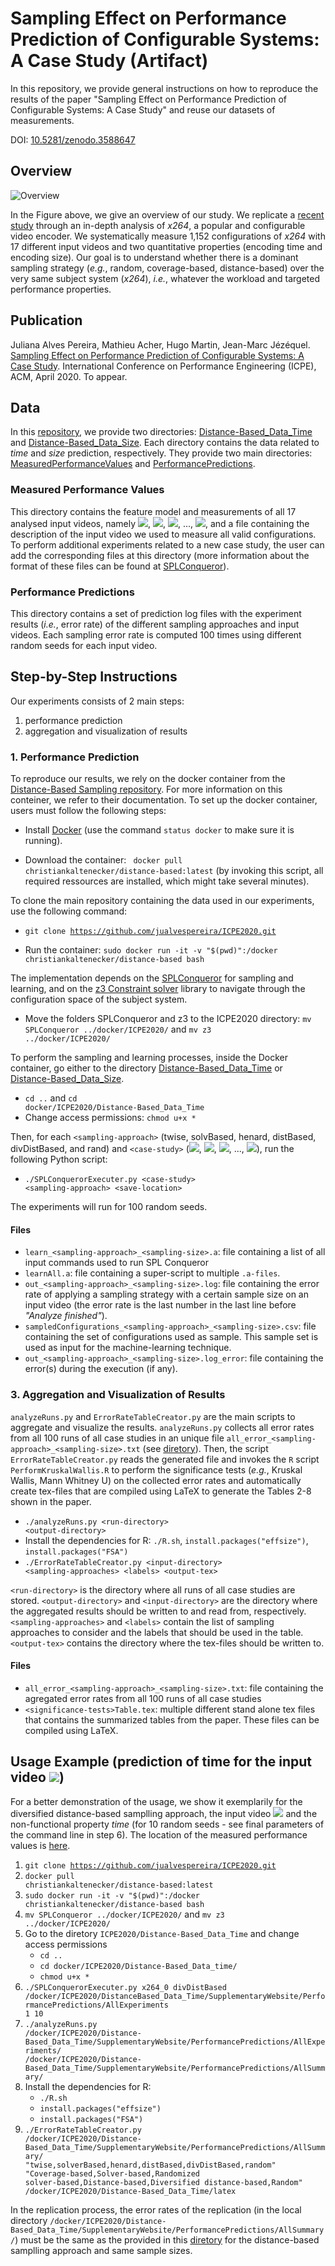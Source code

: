 # Sampling Effect on Performance Prediction of Configurable Systems: A Case Study (Artifact)

In this repository, we provide general instructions on how to reproduce the results of the paper "Sampling Effect on Performance Prediction of Configurable Systems: A Case Study" and reuse our datasets of measurements.

DOI: [10.5281/zenodo.3588647](https://doi.org/10.5281/zenodo.3588647)

## Overview

![Overview](https://github.com/jualvespereira/ICPE2020/blob/master/overview.png)

In the Figure above, we give an overview of our study.
We replicate a [recent study](https://github.com/se-passau/Distance-Based_Data) through an in-depth analysis of *x264*, a popular and configurable video encoder.
We systematically measure 1,152 configurations of *x264* with 17 different input videos and two quantitative properties (encoding time and encoding size).
Our goal is to understand whether there is a dominant sampling strategy (*e.g.*, random, coverage-based, distance-based) over the very same subject system (*x264*), *i.e.*, whatever the workload and targeted performance properties. 

## Publication

Juliana Alves Pereira, Mathieu Acher, Hugo Martin, Jean-Marc Jézéquel. [Sampling Effect on Performance Prediction of Configurable Systems: A Case Study](https://hal.inria.fr/hal-02356290/document). International Conference on Performance Engineering (ICPE), ACM, April 2020. To appear.

## Data

In this [repository](https://github.com/jualvespereira/ICPE2020), we provide two directories: [Distance-Based_Data_Time](Distance-Based_Data_Time/) and [Distance-Based_Data_Size](Distance-Based_Data_Size/).
Each directory contains the data related to *time* and *size* prediction, respectively.
They provide two main directories: [MeasuredPerformanceValues](Distance-Based_Data_Time/SupplementaryWebsite/MeasuredPerformanceValues/) and [PerformancePredictions](Distance-Based_Data_Time/SupplementaryWebsite/PerformancePredictions/).

### Measured Performance Values

This directory contains the feature model and measurements of all 17 analysed input videos, namely <img src="http://latex.codecogs.com/gif.latex?x264_0" border="0"/>, <img src="http://latex.codecogs.com/gif.latex?x264_1" border="0"/>, <img src="http://latex.codecogs.com/gif.latex?x264_2" border="0"/>, ..., <img src="http://latex.codecogs.com/gif.latex?x264_{16}" border="0"/>, and a file containing the description of the input video we used to measure all valid configurations. To perform additional experiments related to a new case study, the user can add the corresponding files at this directory (more information about the format of these files can be found at [SPLConqueror](https://github.com/se-passau/SPLConqueror)).

### Performance Predictions

This directory contains a set of prediction log files with the experiment results (*i.e.*, error rate) of the different sampling approaches and input videos. Each sampling error rate is computed 100 times using different random seeds for each input video.

## Step-by-Step Instructions

Our experiments consists of 2 main steps:
1. performance prediction
2. aggregation and visualization of results

### 1. Performance Prediction

To reproduce our results, we rely on the docker container from the [Distance-Based Sampling repository](https://github.com/se-passau/Distance-Based_Data).
For more information on this conteiner, we refer to their documentation.
To set up the docker container, users must follow the following steps:

- Install [Docker](https://docs.docker.com/install/) (use the command <code>status docker</code> to make sure it is running).

- Download the container: 
<code> docker pull christiankaltenecker/distance-based:latest</code> (by invoking this script, all required ressources are installed, which might take several minutes).

To clone the main repository containing the data used in our experiments, use the following command:
- <code>git clone https://github.com/jualvespereira/ICPE2020.git</code>

- Run the container:
<code>sudo docker run -it -v "$(pwd)":/docker christiankaltenecker/distance-based bash</code>

The implementation depends on the [SPLConqueror](github.com/se-passau/SPLConqueror) for sampling and learning, and on the [z3 Constraint solver](https://github.com/Z3Prover/z3.git) library to navigate through the configuration space of the subject system. 
- Move the folders SPLConqueror and z3 to the ICPE2020 directory: <code>mv SPLConqueror ../docker/ICPE2020/</code> and <code>mv z3 ../docker/ICPE2020/</code>

To perform the sampling and learning processes, inside the Docker container, go either to the directory [Distance-Based_Data_Time](Distance-Based_Data_Time/) or [Distance-Based_Data_Size](Distance-Based_Data_Size/).
- <code>cd ..</code> and <code>cd docker/ICPE2020/Distance-Based_Data_Time</code>
- Change access permissions: <code>chmod u+x *</code>

Then, for each <code>\<sampling-approach\></code> (twise, solvBased, henard, distBased, divDistBased, and rand) and <code>\<case-study\></code> (<img src="http://latex.codecogs.com/gif.latex?x264_0" border="0"/>, <img src="http://latex.codecogs.com/gif.latex?x264_1" border="0"/>, <img src="http://latex.codecogs.com/gif.latex?x264_2" border="0"/>, ..., <img src="http://latex.codecogs.com/gif.latex?x264_{16}" border="0"/>), run the following Python script:
- <code>./SPLConquerorExecuter.py \<case-study\> \<sampling-approach\> \<save-location\></code>

The experiments will run for 100 random seeds.
  
#### Files

- <code>learn_\<sampling-approach\>_\<sampling-size\>.a</code>: file containing a list of all input commands used to run SPL Conqueror
- <code>learnAll.a</code>: file containing a super-script to multiple <code>.a-files</code>.
- <code>out_\<sampling-approach\>_\<sampling-size\>.log</code>: file containing the error rate of applying a sampling strategy with a certain sample size on an input video (the error rate is the last number in the last line before *"Analyze finished"*).
- <code>sampledConfigurations_\<sampling-approach\>_\<sampling-size\>.csv</code>: file containing the set of configurations used as sample. This sample set is used as input for the machine-learning technique.
- <code>out_\<sampling-approach\>_\<sampling-size\>.log_error</code>: file containing the error(s) during the execution (if any).


### 3. Aggregation and Visualization of Results

<code>analyzeRuns.py</code> and <code>ErrorRateTableCreator.py</code> are the main scripts to aggregate and visualize the results.
<code>analyzeRuns.py</code> collects all error rates from all 100 runs of all case studies in an unique file <code>all_error_\<sampling-approach\>_\<sampling-size\>.txt</code> (see [diretory](Distance-Based_Data_Time/SupplementaryWebsite/PerformancePredictions/AllSummary/)).
Then, the script <code>ErrorRateTableCreator.py</code> reads the generated file and invokes the <code>R</code> script <code>PerformKruskalWallis.R</code> to perform the significance tests (*e.g.*, Kruskal Wallis, Mann Whitney U) on the collected error rates and automatically create tex-files that are compiled using LaTeX to generate the Tables 2-8 shown in the paper.

- <code>./analyzeRuns.py \<run-directory\> \<output-directory\></code>
- Install the dependencies for R: <code>./R.sh</code>, <code>install.packages("effsize")</code>, <code>install.packages("FSA")</code>
- <code>./ErrorRateTableCreator.py \<input-directory\> \<sampling-approaches\> \<labels\> \<output-tex\> </code>
  
<code>\<run-directory\></code> is the directory where all runs of all case studies are stored.
<code>\<output-directory\></code> and <code>\<input-directory\></code> are the directory where the aggregated results should be written to and read from, respectively.
<code>\<sampling-approaches\></code> and <code>\<labels\></code> contain the list of sampling approaches to consider and the labels that should be used in the table.
<code>\<output-tex\></code> contains the directory where the tex-files should be written to.

#### Files

- <code>all_error_\<sampling-approach\>_\<sampling-size\>.txt</code>: file containing the agregated error rates from all 100 runs of all case studies
- <code>\<significance-tests\>Table.tex</code>: multiple different stand alone tex files that contains the summarized tables from the paper. These files can be compiled using LaTeX.

## Usage Example (prediction of time for the input video <img src="http://latex.codecogs.com/gif.latex?x264_0" border="0"/>)

For a better demonstration of the usage, we show it exemplarily for the diversified distance-based samplling approach, the input video <img src="http://latex.codecogs.com/gif.latex?x264_0" border="0"/> and the non-functional property *time* (for 10 random seeds - see final parameters of the command line in step 6).
The location of the measured performance values is [here](Distance-Based_Data_Time/SupplementaryWebsite/MeasuredPerformanceValues/).

1. <code>git clone https://github.com/jualvespereira/ICPE2020.git</code>
2. <code>docker pull christiankaltenecker/distance-based:latest</code> 
3. <code>sudo docker run -it -v "$(pwd)":/docker christiankaltenecker/distance-based bash</code>
4. <code>mv SPLConqueror ../docker/ICPE2020/</code> and <code>mv z3 ../docker/ICPE2020/</code>
5. Go to the diretory <code>ICPE2020/Distance-Based_Data_Time</code> and change access permissions
    - <code>cd ..</code>
    - <code>cd docker/ICPE2020/Distance-Based_Data_time/</code>
    - <code>chmod u+x *</code>
6. <code>./SPLConquerorExecuter.py x264_0 divDistBased /docker/ICPE2020/DistanceBased\_Data\_Time/SupplementaryWebsite/PerformancePredictions/AllExperiments 1 10</code>
7. <code>./analyzeRuns.py /docker/ICPE2020/Distance-Based_Data_Time/SupplementaryWebsite/PerformancePredictions/AllExperiments/ /docker/ICPE2020/Distance-Based_Data_Time/SupplementaryWebsite/PerformancePredictions/AllSummary/</code>
8. Install the dependencies for R:
    - <code>./R.sh</code> 
    - <code>install.packages("effsize")</code>
    - <code>install.packages("FSA")</code>
9. <code>./ErrorRateTableCreator.py /docker/ICPE2020/Distance-Based_Data_Time/SupplementaryWebsite/PerformancePredictions/AllSummary/ "twise,solverBased,henard,distBased,divDistBased,random" "Coverage-based,Solver-based,Randomized solver-based,Distance-based,Diversified distance-based,Random" /docker/ICPE2020/Distance-Based_Data_Time/latex</code>

In the replication process, the error rates of the replication (in the local directory <code>/docker/ICPE2020/Distance-Based_Data_Time/SupplementaryWebsite/PerformancePredictions/AllSummary/</code>) must be the same as the provided in this [diretory](Distance-Based_Data_Time/SupplementaryWebsite/PerformancePredictions/AllSummary/x264_0/) for the distance-based samplling approach and same sample sizes. 
